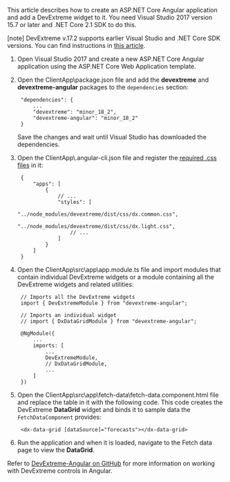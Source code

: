 This article describes how to create an ASP.NET Core Angular application and add a DevExtreme widget to it. You need Visual Studio 2017 version 15.7 or later and .NET Core 2.1 SDK to do this.

[note] DevExtreme v.17.2 supports earlier Visual Studio and .NET Core SDK versions. You can find instructions in [this article](/Documentation/17_2/Guide/VS_Integration/Add_DevExtreme_to_an_ASP.NET_Core_Angular_Application/).

1. Open Visual Studio 2017 and create a new ASP.NET Core Angular application using the ASP.NET Core Web Application template.

1. Open the ClientApp\package.json file and add the **devextreme** and **devextreme-angular** packages to the `dependencies` section:

        "dependencies": {
            ...
            "devextreme": "minor_18_2",
            "devextreme-angular": "minor_18_2"
        }

    Save the changes and wait until Visual Studio has downloaded the dependencies.

1. Open the ClientApp\\.angular-cli.json file and register the [required .css files](/concepts/60%20Themes%20and%20Styles/05%20Predefined%20Themes/00%20Predefined%20Themes.md '/Documentation/Guide/Themes_and_Styles/Predefined_Themes/') in it:

        {
            "apps": [
                {
                    // ...
                    "styles": [
                        "../node_modules/devextreme/dist/css/dx.common.css",
                        "../node_modules/devextreme/dist/css/dx.light.css",
                        // ...
                    ] 
                }
            ]
        }
        
1. Open the ClientApp\src\app\app.module.ts file and import modules that contain individual DevExtreme widgets or a module containing all the DevExtreme widgets and related utilities:

        // Imports all the DevExtreme widgets
        import { DevExtremeModule } from "devextreme-angular"; 
        
        // Imports an individual widget
        // import { DxDataGridModule } from "devextreme-angular"; 

        @NgModule({ 
            ... 
            imports: [ 
                ... 
                DevExtremeModule,
                // DxDataGridModule,
                ... 
            ] 
        })

1. Open the ClientApp\src\app\fetch-data\fetch-data.component.html file and replace the table in it with the following code. This code creates the DevExtreme **DataGrid** widget and binds it to sample data the `FetchDataComponent` provides:

        <dx-data-grid [dataSource]="forecasts"></dx-data-grid>

1. Run the application and when it is loaded, navigate to the Fetch data page to view the **DataGrid**.

Refer to [DevExtreme-Angular on GitHub](https://github.com/DevExpress/devextreme-angular/blob/master/README.md) for more information on working with DevExtreme controls in Angular.
